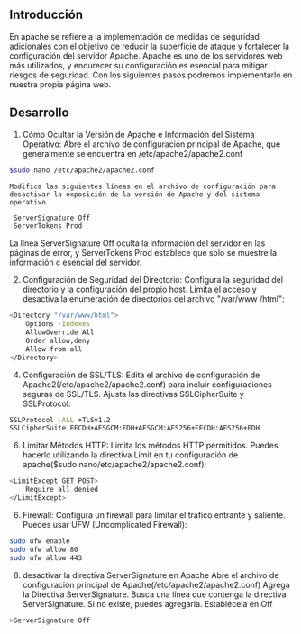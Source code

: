 
## Introducción
 En apache se refiere a la implementación de medidas de seguridad adicionales con el objetivo de reducir la superficie de ataque y fortalecer la configuración del servidor Apache. Apache es uno de los servidores web más utilizados, y endurecer su configuración es esencial para mitigar riesgos de seguridad.
 Con los siguientes pasos podremos implementarlo en nuestra propia página web.

 ## Desarrollo
 1. Cómo Ocultar la Versión de Apache e Información del Sistema Operativo:
    Abre el archivo de configuración principal de Apache, que generalmente se encuentra en /etc/apache2/apache2.conf
```bash
$sudo nano /etc/apache2/apache2.conf
```
    Modifica las siguientes líneas en el archivo de configuración para desactivar la exposición de la versión de Apache y del sistema operativo
```bash
 ServerSignature Off
 ServerTokens Prod
```
   La línea ServerSignature Off oculta la información del servidor en las páginas de error, y ServerTokens Prod establece que solo se muestre la información     c    esencial del servidor.

2. Configuración de Seguridad del Directorio:
   Configura la seguridad del directorio y la configuración del propio host. Limita el acceso y desactiva la enumeración de directorios del archivo "/var/www         /html":
```bash
<Directory "/var/www/html">
    Options -Indexes
    AllowOverride All
    Order allow,deny
    Allow from all
</Directory>
```

4. Configuración de SSL/TLS:
   Edita el archivo de configuración de Apache2(/etc/apache2/apache2.conf) para incluir configuraciones seguras de SSL/TLS. Ajusta las directivas SSLCipherSuite y    SSLProtocol:
```bash
SSLProtocol -ALL +TLSv1.2
SSLCipherSuite EECDH+AESGCM:EDH+AESGCM:AES256+EECDH:AES256+EDH
```

6. Limitar Métodos HTTP:
   Limita los métodos HTTP permitidos. Puedes hacerlo utilizando la directiva Limit en tu configuración de apache($sudo nano/etc/apache2/apache2.conf):
```bash
<LimitExcept GET POST>
    Require all denied
</LimitExcept>
```
6. Firewall:
Configura un firewall para limitar el tráfico entrante y saliente. Puedes usar UFW (Uncomplicated Firewall):
```bash
sudo ufw enable
sudo ufw allow 80
sudo ufw allow 443
```

8. desactivar la directiva ServerSignature en Apache
   Abre el archivo de configuración principal de Apache(/etc/apache2/apache2.conf)
   Agrega la Directiva ServerSignature. Busca una línea que contenga la directiva ServerSignature. Si no existe, puedes agregarla. Establécela en Off
```bash
>ServerSignature Off
```
